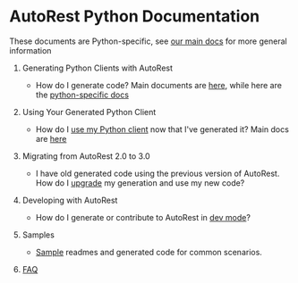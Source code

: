 # AutoRest Python Documentation

These documents are Python-specific, see [our main docs](https://github.com/Azure/autorest/tree/master/docs) for more general information


1. Generating Python Clients with AutoRest
    - How do I generate code? Main documents are [here](https://github.com/Azure/autorest/tree/master/docs/generate/readme.md), while here are the [python-specific docs](.generate/readme.md)

2. Using Your Generated Python Client
    - How do I [use my Python client](./client/readme.md) now that I've generated it? Main docs are [here](https://github.com/Azure/autorest/tree/master/docs/generate/client.md)

3. Migrating from AutoRest 2.0 to 3.0
    - I have old generated code using the previous version of AutoRest. How do I [upgrade](./migrate/readme.md) my generation and use my new code?

4. Developing with AutoRest
    - How do I generate or contribute to AutoRest in [dev mode](./developer/readme.md)?

5. Samples
    - [Sample](./samples/readme.md) readmes and generated code for common scenarios.

6. [FAQ](./faq.md)
